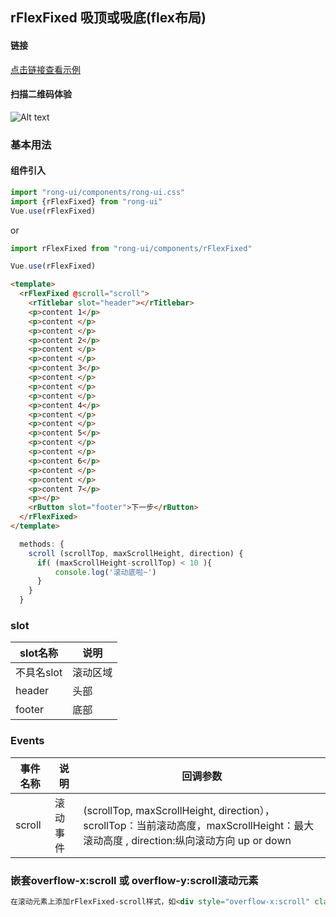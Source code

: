 ## rFlexFixed 吸顶或吸底(flex布局)

#### 链接

[点击链接查看示例](https://rong360.github.io/rong-ui/demo/index.html#/) 

#### 扫描二维码体验

![Alt text](https://static.rong360.com/upload/png/a2/70/a27057593a1271f2e877d382d6718fed.png)


### 基本用法

#### 组件引入

```js
import "rong-ui/components/rong-ui.css"
import {rFlexFixed} from "rong-ui"
Vue.use(rFlexFixed)
```

or

```js
import rFlexFixed from "rong-ui/components/rFlexFixed"

Vue.use(rFlexFixed)
```

```html
<template>
  <rFlexFixed @scroll="scroll">
    <rTitlebar slot="header"></rTitlebar> 
    <p>content 1</p>
    <p>content </p>
    <p>content </p>
    <p>content 2</p>
    <p>content </p>
    <p>content </p>
    <p>content 3</p>
    <p>content </p>
    <p>content </p>
    <p>content </p>
    <p>content 4</p>
    <p>content </p>
    <p>content </p>
    <p>content 5</p>
    <p>content </p>
    <p>content </p>
    <p>content 6</p>
    <p>content </p>
    <p>content </p>
    <p>content 7</p>
    <p></p>
    <rButton slot="footer">下一步</rButton>
  </rFlexFixed>
</template>
```

```js
  methods: {
    scroll (scrollTop, maxScrollHeight, direction) {
      if( (maxScrollHeight-scrollTop) < 10 ){
          console.log('滚动底啦~')
      }
    }
  }

```


### slot
| slot名称      | 说明    | 
|---------- |-------- |
| 不具名slot  | 滚动区域   | 
| header  | 头部   | 
| footer  | 底部   | 


### Events

| 事件名称      | 说明    | 回调参数      |
|---------- |-------- |---------- |
| scroll  | 滚动事件    | (scrollTop, maxScrollHeight, direction）， scrollTop：当前滚动高度，maxScrollHeight：最大滚动高度 , direction:纵向滚动方向 up or down|


### 嵌套overflow-x:scroll 或 overflow-y:scroll滚动元素
```html
在滚动元素上添加rFlexFixed-scroll样式，如<div style="overflow-x:scroll" class="rFlexFixed-scroll"></div>
```

